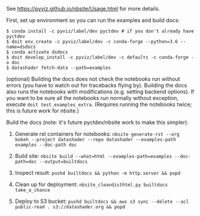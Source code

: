 See https://pyviz.github.io/nbsite/Usage.html for more details.

First, set up environment so you can run the examples and build docs:

```
$ conda install -c pyviz/label/dev pyctdev # if you don't already have pyctdev
$ doit env_create -c pyviz/label/dev -c conda-forge --python=3.6 --name=dsdocs
$ conda activate dsdocs
$ doit develop_install -c pyviz/label/dev -c defaults -c conda-forge -o doc
$ datashader fetch-data --path=examples
```

(optional) Building the docs does not check the notebooks run without errors (you have to watch out for tracebacks flying by). Building the docs also runs the notebooks with modifications (e.g. setting backend options). If you want to be sure all the notebooks run normally without exception, execute `doit test_examples_extra`. (Requires running the notebooks twice; this is future work for nbsite.)

Build the docs (note: it's future pyctdev/nbsite work to make this simpler):

1. Generate rst containers for notebooks:
   `nbsite generate-rst --org bokeh --project datashader --repo datashader --examples-path examples --doc-path doc`

2. Build site:
   `nbsite build --what=html --examples-path=examples --doc-path=doc --output=builtdocs`

3. Inspect result: `pushd builtdocs && python -m http.server && popd`

4. Clean up for deployment: `nbsite_cleandisthtml.py builtdocs take_a_chance`

5. Deploy to S3 bucket: `pushd builtdocs && aws s3 sync --delete --acl public-read . s3://datashader.org && popd`
